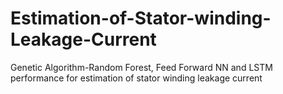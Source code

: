 # Estimation-of-Stator-winding-Leakage-Current
Genetic Algorithm-Random Forest, Feed Forward NN and LSTM performance for estimation of stator winding leakage current 
